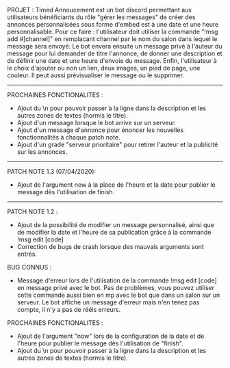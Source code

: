 PROJET : Timed Annoucement est un bot discord permettant aux utilisateurs bénéficiants du rôle "gérer les messages" de créer des annonces personnalisées sous forme d'embed est à une date et une heure personnalisable.
Pour ce faire : l'utilisateur doit utiliser la commande "!msg add #[channel]" en remplacant channel par le nom du salon dans lequel le message sera envoyé. Le bot envera ensuite un message privé à l'auteur du message pour lui demander de titre l'annonce, de donner une description et de définir une date et une heure d'envoie du message. Enfin, l'utilisateur à le choix d'ajouter ou non un lien, deux images, un pied de page, une couleur. Il peut aussi prévisualiser le message ou le supprimer.

-------------------------------------------------------

PROCHAINES FONCTIONALITES :
- Ajout du \n pour pouvoir passer à la ligne dans la description et les autres zones de textes (hormis le titre).
- Ajout d'un message lorsque le bot arrive sur un serveur.
- Ajout d'un message d'annonce pour énoncer les nouvelles fonctionnalités à chaque patch note.
- Ajout d'un grade "serveur prioritaire" pour retirer l'auteur et la publicité sur les annonces.

-----------------------------------------------------

PATCH NOTE 1.3 (07/04/2020): 
- Ajout de l'argument now à la place de l'heure et la date pour publier le message dès l'utilisation de finish.

---------------------------------------------------

PATCH NOTE 1.2 :
- Ajout de la possibilité de modifier un message personnalisé, ainsi que de modifier la date et l'heure de sa publication grâce à la commande !msg edit [code]
- Correction de bugs de crash lorsque des mauvais arguments sont entrés.

BUG CONNUS :
- Message d'erreur lors de l'utilisation de la commande !msg edit [code] en message privé avec le bot. Pas de problèmes, vous pouvez utiliser cette commande aussi bien en mp avec le bot que dans un salon sur un serveur. Le bot affiche un message d'erreur mais n'en tenez pas compte, il n'y a pas de rééls erreurs.

PROCHAINES FONCTIONALITES :
- Ajout de l'argument "now" lors de la configuration de la date et de l'heure pour publier le message dès l'utilisation de "finish".
- Ajout du \n pour pouvoir passer à la ligne dans la description et les autres zones de textes (hormis le titre).
